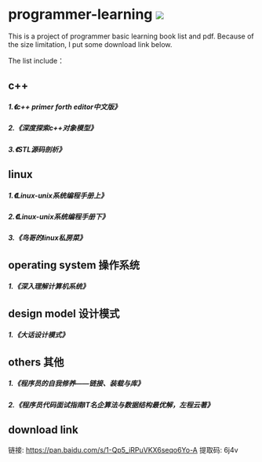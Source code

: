 # programmer-learning ![](https://img.shields.io/badge/license-MIT-blue)

This is a project of programmer basic learning book list and pdf. Because of the size limitation, I put some download link below.

The list include：
## c++ 
##### 1.《c++ primer forth editor中文版》
##### 2.《深度探索c++对象模型》
##### 3.《STL源码剖析》



## linux
##### 1.《Linux-unix系统编程手册上》
##### 2.《Linux-unix系统编程手册下》
##### 3.《鸟哥的linux私房菜》



## operating system 操作系统
##### 1.《深入理解计算机系统》

## design model 设计模式
##### 1.《大话设计模式》


## others 其他
##### 1.《程序员的自我修养——链接、装载与库》
##### 2.《程序员代码面试指南IT名企算法与数据结构最优解，左程云著》

## download link
链接: https://pan.baidu.com/s/1-Qp5_iRPuVKX6seqo6Yo-A 提取码: 6j4v




